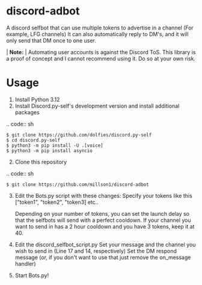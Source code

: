 # discord-adbot
A discord selfbot that can use multiple tokens to advertise in a channel (For example, LFG channels)
It can also automatically reply to DM's, and it will only send that DM once to one user.

| **Note:**
| Automating user accounts is against the Discord ToS. This library is a proof of concept and I cannot recommend using it. Do so at your own risk.

# Usage
1. Install Python 3.12
2. Install Discord.py-self's development version and install additional packages
   
.. code:: sh

    $ git clone https://github.com/dolfies/discord.py-self
    $ cd discord.py-self
    $ python3 -m pip install -U .[voice]
    $ python3 -m pip install asyncio
2. Clone this repository

.. code:: sh

    $ git clone https://github.com/millson1/discord-adbot
3. Edit the Bots.py script with these changes:
   Specify your tokens like this ["token1", "token2", "token3] etc..
   
   Depending on your number of tokens, you can set the launch delay so that the selfbots will
   send with a perfect cooldown. If your channel you want to send in has a 2 hour cooldown and you have 3 tokens, keep it at 40.

4. Edit the discord_selfbot_script.py
   Set your message and the channel you wish to send in (Line 17 and 14, respectively)
   Set the DM respond message (or, if you don't want to use that just remove the on_message handler)

5. Start Bots.py!
